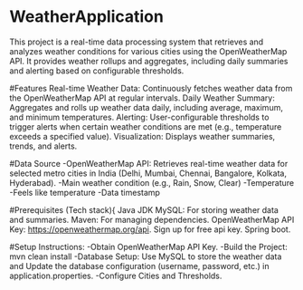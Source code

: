 # WeatherApplication

This project is a real-time data processing system that retrieves and analyzes weather conditions for various cities using the OpenWeatherMap API. It provides weather rollups and aggregates, including daily summaries and alerting based on configurable thresholds.

#Features
Real-time Weather Data: Continuously fetches weather data from the OpenWeatherMap API at regular intervals.
Daily Weather Summary: Aggregates and rolls up weather data daily, including average, maximum, and minimum temperatures.
Alerting: User-configurable thresholds to trigger alerts when certain weather conditions are met (e.g., temperature exceeds a specified value).
Visualization: Displays weather summaries, trends, and alerts.

#Data Source
-OpenWeatherMap API: Retrieves real-time weather data for selected metro cities in India (Delhi, Mumbai, Chennai, Bangalore, Kolkata, Hyderabad).
-Main weather condition (e.g., Rain, Snow, Clear)
-Temperature
-Feels like temperature
-Data timestamp 

#Prerequisites (Tech stack){
Java JDK 
MySQL: For storing weather data and summaries.
Maven: For managing dependencies.
OpenWeatherMap API Key: https://openweathermap.org/api. Sign up for free api key.
Spring boot.

#Setup Instructions:
-Obtain OpenWeatherMap API Key.
-Build the Project: mvn clean install
-Database Setup: Use MySQL to store the weather data and Update the database configuration (username, password, etc.) in application.properties.
-Configure Cities and Thresholds.
